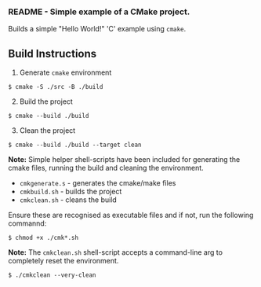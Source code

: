 ### README - Simple example of a CMake project.

Builds a simple "Hello World!" 'C' example using `cmake`. 

## Build Instructions

1. Generate `cmake` environment
```
$ cmake -S ./src -B ./build
```

2. Build the project
```
$ cmake --build ./build
```

3. Clean the project
```
$ cmake --build ./build --target clean
```


**Note:** Simple helper shell-scripts have been included for generating the cmake files, running the build and cleaning the environment. 

* `cmkgenerate.s` - generates the cmake/make files
* `cmkbuild.sh` - builds the project
* `cmkclean.sh` - cleans the build

Ensure these are recognised as executable files and if not, run the following commannd:
```
$ chmod +x ./cmk*.sh
```

**Note:** The `cmkclean.sh` shell-script accepts a command-line arg to completely reset the environment.

```
$ ./cmkclean --very-clean
```
